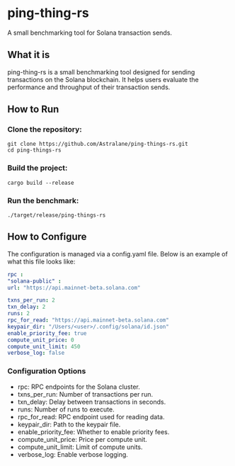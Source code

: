 # ping-thing-rs
A small benchmarking tool for Solana transaction sends.

## What it is
ping-thing-rs is a small benchmarking tool designed for sending transactions on the Solana blockchain. It helps users evaluate the performance and throughput of their transaction sends.

## How to Run
### Clone the repository:
```
git clone https://github.com/Astralane/ping-things-rs.git
cd ping-things-rs
```

### Build the project:
```
cargo build --release
```
### Run the benchmark:
```
./target/release/ping-things-rs
```

## How to Configure
The configuration is managed via a config.yaml file. Below is an example of what this file looks like:

```yaml
rpc :
"solana-public" :
url: "https://api.mainnet-beta.solana.com"

txns_per_run: 2
txn_delay: 2
runs: 2
rpc_for_read: "https://api.mainnet-beta.solana.com"
keypair_dir: "/Users/<user>/.config/solana/id.json"
enable_priority_fee: true
compute_unit_price: 0
compute_unit_limit: 450
verbose_log: false
```
### Configuration Options
- rpc: RPC endpoints for the Solana cluster.
- txns_per_run: Number of transactions per run.
- txn_delay: Delay between transactions in seconds.
- runs: Number of runs to execute.
- rpc_for_read: RPC endpoint used for reading data.
- keypair_dir: Path to the keypair file.
- enable_priority_fee: Whether to enable priority fees.
- compute_unit_price: Price per compute unit.
- compute_unit_limit: Limit of compute units.
- verbose_log: Enable verbose logging.
